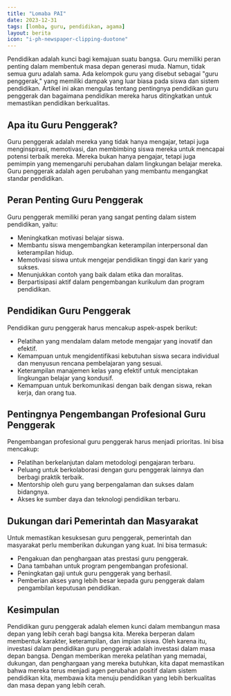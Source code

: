 ```yaml
---
title: "Lomaba PAI"
date: 2023-12-31
tags: [lomba, guru, pendidikan, agama]
layout: berita
icon: "i-ph-newspaper-clipping-duotone"
---
```


Pendidikan adalah kunci bagi kemajuan suatu bangsa. Guru memiliki peran penting dalam membentuk masa depan generasi muda. Namun, tidak semua guru adalah sama. Ada kelompok guru yang disebut sebagai "guru penggerak," yang memiliki dampak yang luar biasa pada siswa dan sistem pendidikan. Artikel ini akan mengulas tentang pentingnya pendidikan guru penggerak dan bagaimana pendidikan mereka harus ditingkatkan untuk memastikan pendidikan berkualitas.

## Apa itu Guru Penggerak?

Guru penggerak adalah mereka yang tidak hanya mengajar, tetapi juga menginspirasi, memotivasi, dan membimbing siswa mereka untuk mencapai potensi terbaik mereka. Mereka bukan hanya pengajar, tetapi juga pemimpin yang memengaruhi perubahan dalam lingkungan belajar mereka. Guru penggerak adalah agen perubahan yang membantu mengangkat standar pendidikan.

## Peran Penting Guru Penggerak

Guru penggerak memiliki peran yang sangat penting dalam sistem pendidikan, yaitu:

- Meningkatkan motivasi belajar siswa.
- Membantu siswa mengembangkan keterampilan interpersonal dan keterampilan hidup.
- Memotivasi siswa untuk mengejar pendidikan tinggi dan karir yang sukses.
- Menunjukkan contoh yang baik dalam etika dan moralitas.
- Berpartisipasi aktif dalam pengembangan kurikulum dan program pendidikan.

## Pendidikan Guru Penggerak

Pendidikan guru penggerak harus mencakup aspek-aspek berikut:

- Pelatihan yang mendalam dalam metode mengajar yang inovatif dan efektif.
- Kemampuan untuk mengidentifikasi kebutuhan siswa secara individual dan menyusun rencana pembelajaran yang sesuai.
- Keterampilan manajemen kelas yang efektif untuk menciptakan lingkungan belajar yang kondusif.
- Kemampuan untuk berkomunikasi dengan baik dengan siswa, rekan kerja, dan orang tua.

## Pentingnya Pengembangan Profesional Guru Penggerak

Pengembangan profesional guru penggerak harus menjadi prioritas. Ini bisa mencakup:

- Pelatihan berkelanjutan dalam metodologi pengajaran terbaru.
- Peluang untuk berkolaborasi dengan guru penggerak lainnya dan berbagi praktik terbaik.
- Mentorship oleh guru yang berpengalaman dan sukses dalam bidangnya.
- Akses ke sumber daya dan teknologi pendidikan terbaru.

## Dukungan dari Pemerintah dan Masyarakat

Untuk memastikan kesuksesan guru penggerak, pemerintah dan masyarakat perlu memberikan dukungan yang kuat. Ini bisa termasuk:

- Pengakuan dan penghargaan atas prestasi guru penggerak.
- Dana tambahan untuk program pengembangan profesional.
- Peningkatan gaji untuk guru penggerak yang berhasil.
- Pemberian akses yang lebih besar kepada guru penggerak dalam pengambilan keputusan pendidikan.

## Kesimpulan

Pendidikan guru penggerak adalah elemen kunci dalam membangun masa depan yang lebih cerah bagi bangsa kita. Mereka berperan dalam membentuk karakter, keterampilan, dan impian siswa. Oleh karena itu, investasi dalam pendidikan guru penggerak adalah investasi dalam masa depan bangsa. Dengan memberikan mereka pelatihan yang memadai, dukungan, dan penghargaan yang mereka butuhkan, kita dapat memastikan bahwa mereka terus menjadi agen perubahan positif dalam sistem pendidikan kita, membawa kita menuju pendidikan yang lebih berkualitas dan masa depan yang lebih cerah.
